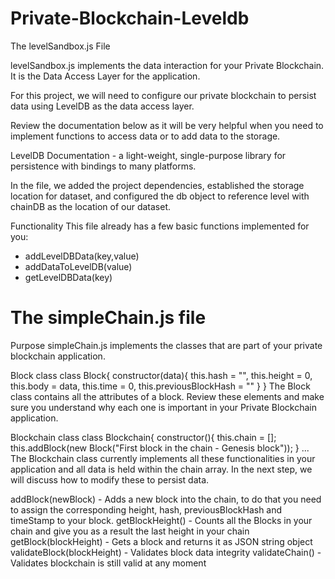 # Private-Blockchain-Leveldb


The levelSandbox.js File

levelSandbox.js implements the data interaction for your Private Blockchain. It is the Data Access Layer for the application.

For this project, we will need to configure our private blockchain to persist data using LevelDB as the data access layer.

Review the documentation below as it will be very helpful when you need to implement functions to access data or to add data to the storage.

LevelDB Documentation - a light-weight, single-purpose library for persistence with bindings to many platforms.

In the file, we added the project dependencies, established the storage location for dataset, and configured the db object to reference level with chainDB as the location of our dataset.


Functionality
This file already has a few basic functions implemented for you:

- addLevelDBData(key,value)
- addDataToLevelDB(value)
- getLevelDBData(key)


# The simpleChain.js file
Purpose
simpleChain.js implements the classes that are part of your private blockchain application.

Block class
class Block{
    constructor(data){
     this.hash = "",
     this.height = 0,
     this.body = data,
     this.time = 0,
     this.previousBlockHash = ""
    }
}
The Block class contains all the attributes of a block. Review these elements and make sure you understand why each one is important in your Private Blockchain application.

Blockchain class
class Blockchain{
  constructor(){
    this.chain = [];
    this.addBlock(new Block("First block in the chain - Genesis block"));
  }
...
The Blockchain class currently implements all these functionalities in your application and all data is held within the chain array. In the next step, we will discuss how to modify these to persist data.

addBlock(newBlock) - Adds a new block into the chain, to do that you need to assign the corresponding height, hash, previousBlockHash and timeStamp to your block.
getBlockHeight() - Counts all the Blocks in your chain and give you as a result the last height in your chain
getBlock(blockHeight) - Gets a block and returns it as JSON string object
validateBlock(blockHeight) - Validates block data integrity
validateChain() - Validates blockchain is still valid at any moment
